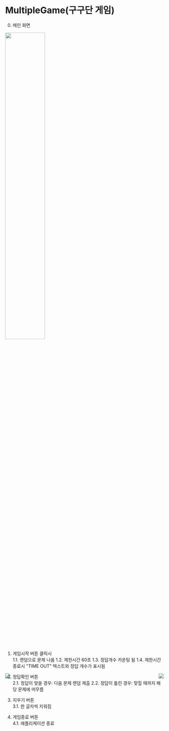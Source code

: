 # MultipleGame(구구단 게임)

0. 메인 화면
<img width="50%" src="https://user-images.githubusercontent.com/55493421/184545553-da29067d-47f9-47e3-8e45-fd1fb1de2c7a.jpg"/>

1. 게임시작 버튼 클릭시<br>
  1.1. 랜덤으로 문제 나옴
  1.2. 제한시간 60초
  1.3. 정답개수 카운팅 됨
  1.4. 제한시간 종료시 "TIME OUT" 텍스트와 정답 개수가 표시됨
  <p>
    <img align="left" src="https://user-images.githubusercontent.com/55493421/184545582-1d395aab-e3e5-400f-a613-defaa27083a8.jpg"/>
    <img align="right" src="https://user-images.githubusercontent.com/55493421/184545783-e1d6da24-88cc-4ee5-9596-f5ea8973ac10.jpg"/>
  </p>

2. 정답확인 버튼<br>
  2.1. 정답이 맞을 경우: 다음 문제 랜덤 제출
  2.2. 정답이 틀린 경우: 맞힐 때까지 해당 문제에 머무름
  
3. 지우기 버튼<br>
  3.1. 한 글자씩 지워짐

4. 게임종료 버튼<br>
  4.1. 애플리케이션 종료
